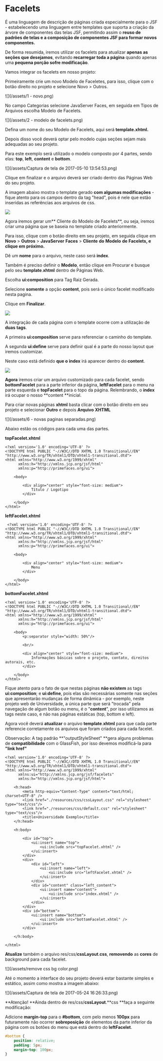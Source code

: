 # Facelets

É uma linguagem de descrição de páginas criada especialmente para o JSF - estabelecendo uma linguagem entre templates que suporta a criação da árvore de componentes das telas JSF, permitindo assim o **reuso de padrões de telas e a composição de componentes JSF para formar novos componentes.**

De forma resumida, iremos utilizar os facelets para atualizar **apenas as seções que desejamos**, evitando **recarregar toda a página** quando apenas uma **pequena porção sofre modificação**.

Vamos integrar os facelets em nosso projeto:

Primeiramente crie um novo Modelo de Faceletes, para isso, clique com o botão direito no projeto e selecione Novo &gt; Outros.

![](/assets/1 - novo.png)

No campo Categorias selecione JavaServer Faces, em seguida em Tipos de Arquivos escolha Modelo de Facelets.

![](/assets/2 - modelo de facelets.png)

Defina um nome do seu Modelo de Facelets, aqui será **template.xhtml.**

Depois disso você deverá optar pelo modelo cujas seções sejam mais adequadas ao seu projeto.

Para este exemplo será utilizado o modelo composto por 4 partes, sendo elas: **top**, **left**, **content** e **bottom**.

![](/assets/Captura de tela de 2017-05-10 13:54:53.png)

Clique em finalizar e o arquivo deverá ser criado dentro das Páginas Web do seu projeto.

A imagem abaixo mostra o template gerado **com algumas modificações** - fique atento para os campos dentro da tag "head", pois é nele que estão inseridas as referências aos arquivos de css.

![](/assets/templateblank.png)

Agora iremos gerar um** Cliente do Modelo de Facelets**, ou seja, iremos criar uma página que se baseia no template criado anteriormente.

Para isso, clique com o botão direito em seu projeto, em seguida clique em **Novo** &gt; **Outros** &gt; **JavaServer** **Faces** &gt; **Cliente** **do** **Modelo** **de** **Facelets, e clique em próximo.**

Dê um **nome** para o arquivo, neste caso será **index**.

Também é preciso definir o **Modelo**, então clique em Procurar e busque pelo seu **template**.**xhtml** dentro de Páginas Web.

Escolha **ui:composition** para Tag Raiz Gerada.

Selecione **somente** a opção **content**, pois será o único facelet modificado nesta pagina.

Clique em **Finalizar**.

![](/assets/indexmodelo.png)

A integração de cada página com o template ocorre com a utilização de **duas** **tags**.

A primeira **ui:composition** serve para referenciar o caminho do template.

A segunda **ui:define** serve para definir qual é a parte do nosso layout que iremos customizar.

Neste caso está definido **que o** **index** irá aparecer dentro do **content**.

![](/assets/indexnovo.png)

**Agora** iremos criar um arquivo customizado para cada facelet, sendo **bottomFacelet** para a parte inferior da página, **leftFacelet** para o menu na parte esquerda e **topFacelet** para o topo da página. Relembrando, o **index** irá ocupar o nosso **content **inicial.

Para criar novas páginas **xhtml** basta clicar com o botão direito em seu projeto e selecionar **Outro** e depois **Arquivo** **XHTML**

![](/assets/6 - novas paginas separadas.png)

Abaixo estão os códigos para cada uma das partes.

**topFacelet.xhtml**

```xhtml
<?xml version='1.0' encoding='UTF-8' ?>
<!DOCTYPE html PUBLIC "-//W3C//DTD XHTML 1.0 Transitional//EN" "http://www.w3.org/TR/xhtml1/DTD/xhtml1-transitional.dtd">
<html xmlns="http://www.w3.org/1999/xhtml"
      xmlns:h="http://xmlns.jcp.org/jsf/html"
      xmlns:p="http://primefaces.org/ui">

    <body>

        <div align="center" style="font-size: medium">
            Título / Logotipo
        </div>

    </body>
</html>
```

**leftFacelet.xhtml**

```xhtml
 <?xml version='1.0' encoding='UTF-8' ?>
<!DOCTYPE html PUBLIC "-//W3C//DTD XHTML 1.0 Transitional//EN" "http://www.w3.org/TR/xhtml1/DTD/xhtml1-transitional.dtd">
<html xmlns="http://www.w3.org/1999/xhtml"
      xmlns:h="http://xmlns.jcp.org/jsf/html"
      xmlns:p="http://primefaces.org/ui">

    <body>

        <div align="center" style="font-size: medium">
            Menu
        </div>

    </body>
</html>
```

**bottomFacelet.xhtml**

```xhtml
<?xml version='1.0' encoding='UTF-8' ?>
<!DOCTYPE html PUBLIC "-//W3C//DTD XHTML 1.0 Transitional//EN" "http://www.w3.org/TR/xhtml1/DTD/xhtml1-transitional.dtd">
<html xmlns="http://www.w3.org/1999/xhtml"
      xmlns:h="http://xmlns.jcp.org/jsf/html"
      xmlns:p="http://primefaces.org/ui">

    <body>
        <p:separator style="width: 50%"/>

        <br/>

        <div align="center" style="font-size: medium">
            Informações básicas sobre o projeto, contato, direitos autorais, etc.
        </div>

    </body>
</html>
```

Fique atento para o fato de que nestas páginas **não existem** as tags **ui:composition**; e **ui:define**, pois elas são necessárias somente nas seções que apresentarão mudanças de forma dinâmica - por exemplo, neste projeto web de Universidade, a única parte que será "trocada" pela navegação de algum botão ou menu, é o "**content**", por isso utilizamos as tags neste caso, e não nas páginas estáticas \(top, bottom e left\).

Agora você deverá **atualizar** o arquivo **template**.**xhtml** para que cada parte referencie corretamente os arquivos que foram criados para cada facelet.

Observação: A tag padrão **"outputStyleSheet" **gera alguns problemas de **compatibilidade** com o GlassFish, por isso devemos modificá-la para **"link href"**

```xhtml
<?xml version='1.0' encoding='UTF-8' ?> 
<!DOCTYPE html PUBLIC "-//W3C//DTD XHTML 1.0 Transitional//EN" "http://www.w3.org/TR/xhtml1/DTD/xhtml1-transitional.dtd">
<html xmlns="http://www.w3.org/1999/xhtml"
      xmlns:ui="http://xmlns.jcp.org/jsf/facelets"
      xmlns:h="http://xmlns.jcp.org/jsf/html">

    <h:head>
        <meta http-equiv="Content-Type" content="text/html; charset=UTF-8" />
        <link href="./resources/css/cssLayout.css" rel="stylesheet" type="text/css"/>
        <link href="./resources/css/default.css" rel="stylesheet" type="text/css"/>
        <title>Universidade Exemplo</title>
    </h:head>

    <h:body>

        <div id="top">
            <ui:insert name="top">
                <ui:include src="topFacelet.xhtml" />
            </ui:insert>
        </div>
        <div>
            <div id="left">
                <ui:insert name="left">
                    <ui:include src="leftFacelet.xhtml" />
                </ui:insert>
            </div>
            <div id="content" class="left_content">
                <ui:insert name="content">
                    <ui:include src="index.xhtml" />
                </ui:insert>
            </div>
        </div>
        <div id="bottom">
            <ui:insert name="bottom">
                <ui:include src="bottomFacelet.xhtml" />
            </ui:insert>
        </div>

    </h:body>

</html>
```

**Atualize** também o arquivo res/css/**cssLayout**.**css**, **removendo** as **cores** de background para cada facelet.

![](/assets/remove css bg color.png)

Até o momento a interface do seu projeto deverá estar bastante simples e estático, assim como mostra a imagem abaixo:

![](/assets/Captura de tela de 2017-05-24 16:26:33.png)

**Atenção! **Ainda dentro de res/css/**cssLayout**.**css **faça a seguinte modificação:

Adicione **margin-top** para o **\#bottom**, com pelo menos **100px** para futuramente não ocorrer **sobreposição** de elementos da parte inferior da página com os botões do menu que está dentro do **leftFacelet**.

```css
#bottom {
    position: relative;
    padding: 5px;
    margin-top: 100px;
}
```




